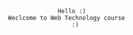                                 Hello :)
                  Weclcome to Web Technology course
                                    :)